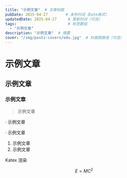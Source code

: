 ```yaml
---
title: "示例文章"  # 文章标题
pubDate: 2025-04-27        # 发布时间（Date格式）
updatedDate: 2025-04-27     # 更新时间（可选）
tags:                       # 标签数组
  - "示例文章"
description: "示例文章"  # 摘要
cover: "/img/posts-covers/edu.jpg"  # 封面图路径（可选）
---
```


# 示例文章
## 示例文章
### 示例文章

> 示例文章

· 示例文章

· 示例文章

1. 示例文章
2. 示例文章

Katex 渲染

$$ E=MC^2 $$